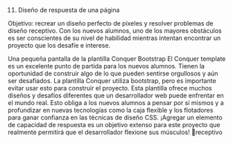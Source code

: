 11. Diseño de respuesta de una página

Objetivo: recrear un diseño perfecto de píxeles y resolver problemas de diseño receptivo.
Con los nuevos alumnos, uno de los mayores obstáculos es ser conscientes de su nivel de habilidad mientras intentan encontrar un proyecto que los desafíe e interese.


Una pequeña pantalla de la plantilla Conquer Bootstrap
El Conquer template es un excelente punto de partida para los nuevos alumnos. Tienen la oportunidad de construir algo de lo que pueden sentirse orgullosos y aún ser desafiados. La plantilla Conquer utiliza bootstrap, pero es importante evitar usar esto para construir el proyecto.
Esta plantilla ofrece muchos diseños y desafíos diferentes que un desarrollador web puede enfrentar en el mundo real. Esto obliga a los nuevos alumnos a pensar por sí mismos y a profundizar en nuevas tecnologías como la caja flexible y los flotadores para ganar confianza en las técnicas de diseño CSS. ¡Agregar un elemento de capacidad de respuesta es un objetivo extenso para este proyecto que realmente permitirá que el desarrollador flexione sus músculos! 👯receptivo